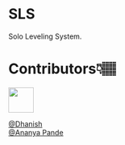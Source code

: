 # SLS
Solo Leveling System.


# Contributors👇🏽
<img src="https://media3.giphy.com/media/v1.Y2lkPTc5MGI3NjExaXdjNmtkeHh6NnZ4ODJsNjcwcWxiMnRzdWhkemNvdHJlcjR0YWt4bSZlcD12MV9pbnRlcm5hbF9naWZfYnlfaWQmY3Q9Zw/BWYS3xLAYVrQWSqrzj/giphy.gif" width=50 height=50></img>

[@Dhanish](https://www.github.com/DevyDhanish)
<br>
[@Ananya Pande](https://www.linkedin.com/in/ananya-pande-174039259/)
